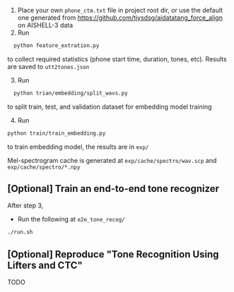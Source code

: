 1. Place your own `phone_ctm.txt` file in project root dir, or use the default one generated
   from https://github.com/tjysdsg/aidatatang_force_align on AISHELL-3 data
2. Run

```bash
  python feature_extration.py
```

to collect required statistics (phone start time, duration, tones, etc). Results are saved to `utt2tones.json`

3. Run

```bash
  python trian/embedding/split_wavs.py
```

to split train, test, and validation dataset for embedding model training

4. Run

```bash
python train/train_embedding.py
```

to train embedding model, the results are in `exp/`

Mel-spectrogram cache is generated at `exp/cache/spectro/wav.scp` and `exp/cache/spectro/*.npy`

## [Optional] Train an end-to-end tone recognizer

After step 3,

- Run the following at `e2e_tone_recog/`

```bash
./run.sh
```

## [Optional] Reproduce "Tone Recognition Using Lifters and CTC"

TODO
